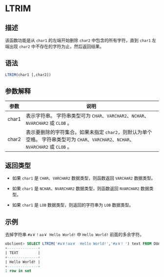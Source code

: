 # LTRIM

## 描述

该函数功能是从 `char1` 的左端开始删除 `char2` 中包含的所有字符，直到 `char1` 左端出现 `char2` 中不存在的字符为止，然后返回结果。

## 语法

```sql
LTRIM(char1 [,char2])
```

## 参数解释

|  参数   |                                                     说明                                                      |
|-------|-------------------------------------------------------------------------------------------------------------|
| char1 | 表示字符串。 字符串类型可为 `CHAR`、`VARCHAR2`、`NCHAR`、`NVARCHAR2` 或 `CLOB` 。                             |
| char2 | 表示要删除的字符集合。如果未指定 `char2`，则默认为单个空格。 字符串类型可为 `CHAR`、`VARCHAR2`、`NCHAR`、`NVARCHAR2` 或 `CLOB` 。 |

## 返回类型

* 如果 `char1` 是 `CHAR`、`VARCHAR2` 数据类型，则函数返回 `VARCHAR2` 数据类型。

* 如果 `char1` 是 `NCHAR`、`NVARCHAR2` 数据类型，则函数返回 `NVARCHAR2` 数据类型。

* 如果 `char1` 是 `LOB` 数据类型，则返回的字符串为 `LOB` 数据类型。

## 示例

去掉字符串 `#a￥！aa￥ Hello World!` 中 `Hello World!` 前面的多余字符。

```sql
obclient> SELECT LTRIM('#a￥!aa￥  Hello World!','#a￥! ') text FROM DUAL;
+--------------+
| TEXT         |
+--------------+
| Hello World! |
+--------------+
1 row in set
```
